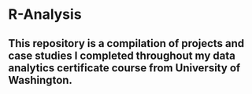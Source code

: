 # R-Analysis

## This repository is a compilation of projects and case studies I completed throughout my data analytics certificate course from University of Washington. 
